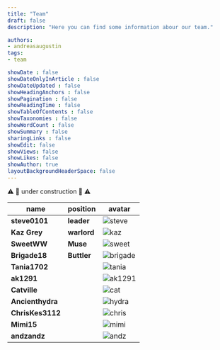 ```yaml
---
title: "Team"
draft: false
description: "Here you can find some information abour our team."

authors:
- andreasaugustin
tags:
- team

showDate : false
showDateOnlyInArticle : false
showDateUpdated : false
showHeadingAnchors : false
showPagination : false
showReadingTime : false
showTableOfContents : false
showTaxonomies : false
showWordCount : false
showSummary : false
sharingLinks : false
showEdit: false
showViews: false
showLikes: false
showAuthor: true
layoutBackgroundHeaderSpace: false
---
```

:warning: :construction_worker: under construction :construction_worker: :warning:

| name | position | avatar |
| ------ | -- | --- |
| **steve0101** | **leader** | ![steve](img/steve.png) |
| **Kaz Grey**| **warlord** | ![kaz](img/kaz.png) |
| **SweetWW** | **Muse** | ![sweet](img/sweetWW.png) |
| **Brigade18** | **Buttler** | ![brigade](img/brigade18.png) |
| **Tania1702** | | ![tania](img/tania.png) |
| **ak1291** | | ![ak1291](img/ak1291.png) |
| **Catville** | | ![cat](img/cat.png) |
| **Ancienthydra** | | ![hydra](img/hydra.jpg) |
| **ChrisKes3112** | | ![chris](img/chris.jpg) |
| **Mimi15** | | ![mimi](img/mimi.jpg) |
| **andzandz** | | ![andz](img/andz.jpg) |
